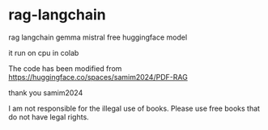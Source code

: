 # rag-langchain
rag langchain gemma mistral free huggingface model


it run on cpu in colab




The code has been modified from
https://huggingface.co/spaces/samim2024/PDF-RAG

thank you samim2024





I am not responsible for the illegal use of books. Please use free books that do not have legal rights.





